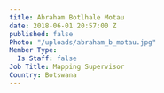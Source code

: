 ```yaml
---
title: Abraham Botlhale Motau
date: 2018-06-01 20:57:00 Z
published: false
Photo: "/uploads/abraham_b_motau.jpg"
Member Type:
  Is Staff: false
Job Title: Mapping Supervisor
Country: Botswana
---
```



